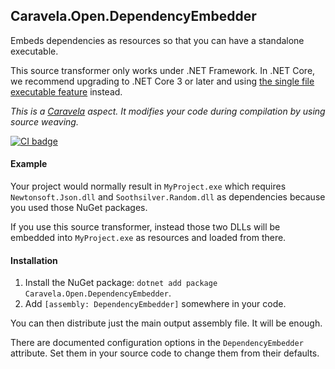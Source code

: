 ## Caravela.Open.DependencyEmbedder
Embeds dependencies as resources so that you can have a standalone executable.

This source transformer only works under .NET Framework. In .NET Core, we recommend upgrading to .NET Core 3 or later and using [the single file executable feature](https://docs.microsoft.com/en-us/dotnet/core/deploying/single-file) instead.

*This is a [Caravela](https://github.com/postsharp/Caravela) aspect. It modifies your code during compilation by using source weaving.*

[![CI badge](https://github.com/postsharp/Caravela.Open.DependencyEmbedder/workflows/Full%20Pipeline/badge.svg)](https://github.com/postsharp/Caravela.Open.DependencyEmbedder/actions?query=workflow%3A%22Full+Pipeline%22)

#### Example
Your project would normally result in `MyProject.exe` which requires `Newtonsoft.Json.dll` and `Soothsilver.Random.dll` as dependencies because you used those NuGet packages.

If you use this source transformer, instead those two DLLs will be embedded into `MyProject.exe` as resources and loaded from there. 
#### Installation 
1. Install the NuGet package: `dotnet add package Caravela.Open.DependencyEmbedder`.
2. Add `[assembly: DependencyEmbedder]` somewhere in your code.

You can then distribute just the main output assembly file. It will be enough.

There are documented configuration options in the `DependencyEmbedder` attribute. Set them in your source code to change them from their defaults.